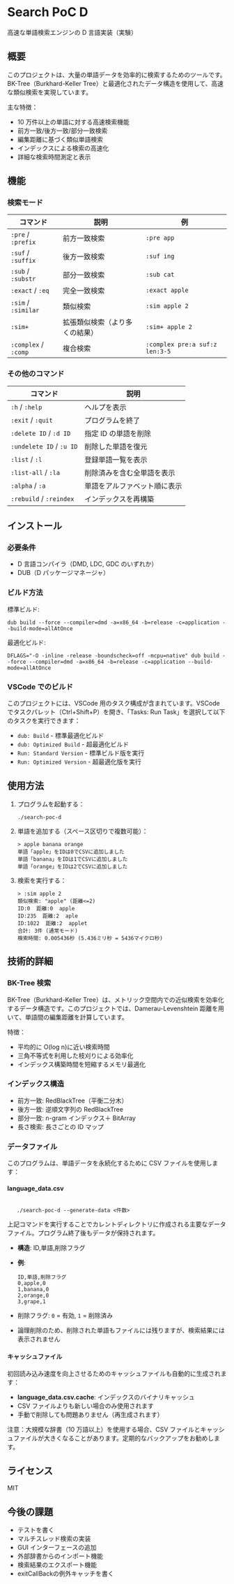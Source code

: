 # Search PoC D

高速な単語検索エンジンの D 言語実装（実験）

## 概要

このプロジェクトは、大量の単語データを効率的に検索するためのツールです。BK-Tree（Burkhard-Keller Tree）と最適化されたデータ構造を使用して、高速な類似検索を実現しています。

主な特徴：

- 10 万件以上の単語に対する高速検索機能
- 前方一致/後方一致/部分一致検索
- 編集距離に基づく類似単語検索
- インデックスによる検索の高速化
- 詳細な検索時間測定と表示

## 機能

### 検索モード

| コマンド             | 説明                           | 例                             |
| -------------------- | ------------------------------ | ------------------------------ |
| `:pre` / `:prefix`   | 前方一致検索                   | `:pre app`                     |
| `:suf` / `:suffix`   | 後方一致検索                   | `:suf ing`                     |
| `:sub` / `:substr`   | 部分一致検索                   | `:sub cat`                     |
| `:exact` / `:eq`     | 完全一致検索                   | `:exact apple`                 |
| `:sim` / `:similar`  | 類似検索                       | `:sim apple 2`                 |
| `:sim+`              | 拡張類似検索（より多くの結果） | `:sim+ apple 2`                |
| `:complex` / `:comp` | 複合検索                       | `:complex pre:a suf:z len:3-5` |

### その他のコマンド

| コマンド                 | 説明                         |
| ------------------------ | ---------------------------- |
| `:h` / `:help`           | ヘルプを表示                 |
| `:exit` / `:quit`        | プログラムを終了             |
| `:delete ID` / `:d ID`   | 指定 ID の単語を削除         |
| `:undelete ID` / `:u ID` | 削除した単語を復元           |
| `:list` / `:l`           | 登録単語一覧を表示           |
| `:list-all` / `:la`      | 削除済みを含む全単語を表示   |
| `:alpha` / `:a`          | 単語をアルファベット順に表示 |
| `:rebuild` / `:reindex`  | インデックスを再構築         |

## インストール

### 必要条件

- D 言語コンパイラ（DMD, LDC, GDC のいずれか）
- DUB（D パッケージマネージャ）

### ビルド方法

標準ビルド:

```
dub build --force --compiler=dmd -a=x86_64 -b=release -c=application --build-mode=allAtOnce
```

最適化ビルド:

```
DFLAGS="-O -inline -release -boundscheck=off -mcpu=native" dub build --force --compiler=dmd -a=x86_64 -b=release -c=application --build-mode=allAtOnce
```

### VSCode でのビルド

このプロジェクトには、VSCode 用のタスク構成が含まれています。VSCode でタスクパレット（Ctrl+Shift+P）を開き、「Tasks: Run Task」を選択して以下のタスクを実行できます：

- `dub: Build` - 標準最適化ビルド
- `dub: Optimized Build` - 超最適化ビルド
- `Run: Standard Version` - 標準ビルド版を実行
- `Run: Optimized Version` - 超最適化版を実行

## 使用方法

1. プログラムを起動する：

   ```
   ./search-poc-d
   ```

2. 単語を追加する（スペース区切りで複数可能）：

   ```
   > apple banana orange
   単語「apple」をIDは0でCSVに追加しました
   単語「banana」をIDは1でCSVに追加しました
   単語「orange」をIDは2でCSVに追加しました
   ```

3. 検索を実行する：

   ```
   > :sim apple 2
   類似検索: "apple" (距離<=2)
   ID:0  距離:0  apple
   ID:235  距離:2  aple
   ID:1022  距離:2  applet
   合計: 3件 (通常モード)
   検索時間: 0.005436秒 (5.436ミリ秒 = 5436マイクロ秒)
   ```

## 技術的詳細

### BK-Tree 検索

BK-Tree（Burkhard-Keller Tree）は、メトリック空間内での近似検索を効率化するデータ構造です。このプロジェクトでは、Damerau-Levenshtein 距離を用いて、単語間の編集距離を計算しています。

特徴：

- 平均的に O(log n)に近い検索時間
- 三角不等式を利用した枝刈りによる効率化
- インデックス構築時間を短縮するメモリ最適化

### インデックス構造

- 前方一致: RedBlackTree（平衡二分木）
- 後方一致: 逆順文字列の RedBlackTree
- 部分一致: n-gram インデックス＋ BitArray
- 長さ検索: 長さごとの ID マップ

### データファイル

このプログラムは、単語データを永続化するために CSV ファイルを使用します：

#### language_data.csv

```

   ./search-poc-d --generate-data <件数>
```

上記コマンドを実行することでカレントディレクトリに作成される主要なデータファイル。プログラム終了後もデータが保持されます。

- **構造**: ID,単語,削除フラグ
- **例**:

  ```
  ID,単語,削除フラグ
  0,apple,0
  1,banana,0
  2,orange,0
  3,grape,1
  ```

- 削除フラグ: `0` = 有効, `1` = 削除済み
- 論理削除のため、削除された単語もファイルには残りますが、検索結果には表示されません

#### キャッシュファイル

初回読み込み速度を向上させるためのキャッシュファイルも自動的に生成されます：

- **language_data.csv.cache**: インデックスのバイナリキャッシュ
- CSV ファイルよりも新しい場合のみ使用されます
- 手動で削除しても問題ありません（再生成されます）

注意：大規模な辞書（10 万語以上）を使用する場合、CSV ファイルとキャッシュファイルが大きくなることがあります。定期的なバックアップをお勧めします。

## ライセンス

MIT

## 今後の課題

- テストを書く
- マルチスレッド検索の実装
- GUI インターフェースの追加
- 外部辞書からのインポート機能
- 検索結果のエクスポート機能
- exitCallBackの例外キャッチを書く
